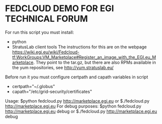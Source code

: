 FEDCLOUD DEMO FOR EGI TECHNICAL FORUM
======================================

For run this script you must install:
- python
- StratusLab client tools 
The instructions for this are on the webpage https://wiki.egi.eu/wiki/Fedcloud-tf:WorkGroups:VM_Marketplace#Register_an_image_with_the_EGI.eu_Marketplace. 
They point to the tar.gz, but there are also RPMs available in the yum repositories, see http://yum.stratuslab.eu/

Before run it you must configure certpath and capath variables in script
 - certpath="~/.globus"
 - capath="/etc/grid-security/certificates"

Usage:
 $python fedcloud.py http://marketplace.egi.eu
or 
 $./fedcloud.py http://marketplace.egi.eu 
For debug purposes:
 $python fedcloud.py http://marketplace.egi.eu debug
or 
 $./fedcloud.py http://marketplace.egi.eu debug
